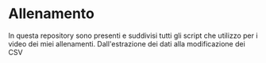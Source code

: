 # Allenamento
In questa repository sono presenti e suddivisi tutti gli script che utilizzo per i video dei miei allenamenti. Dall'estrazione dei dati alla modificazione dei CSV

